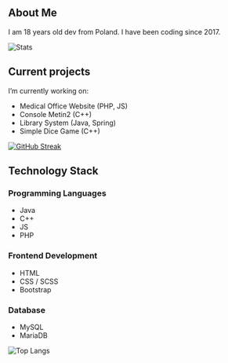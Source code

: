 ## About Me

I am 18 years old dev from Poland.
I have been coding since 2017.

![Stats](https://github-readme-stats.vercel.app/api?username=varev-dev&count_private=true&show_icons=true&theme=bear&hide_border=true)

## Current projects
I’m currently working on:
- Medical Office Website (PHP, JS)
- Console Metin2 (C++)
- Library System (Java, Spring)
- Simple Dice Game (C++)

[![GitHub Streak](http://github-readme-streak-stats.herokuapp.com?user=varev-dev&theme=bear&hide_border=true)](https://git.io/streak-stats)

## Technology Stack

### Programming Languages
- Java <br>
- C++ <br>
- JS <br>
- PHP <br>

### Frontend Development
- HTML
- CSS / SCSS
- Bootstrap

### Database
- MySQL
- MariaDB

![Top Langs](https://github-readme-stats.vercel.app/api/top-langs/?username=varev-dev&layout=compact&theme=bear&langs_count=10&hide_border=true)
